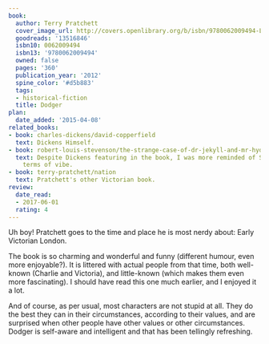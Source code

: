 ```yaml
---
book:
  author: Terry Pratchett
  cover_image_url: http://covers.openlibrary.org/b/isbn/9780062009494-L.jpg
  goodreads: '13516846'
  isbn10: 0062009494
  isbn13: '9780062009494'
  owned: false
  pages: '360'
  publication_year: '2012'
  spine_color: '#d5b883'
  tags:
  - historical-fiction
  title: Dodger
plan:
  date_added: '2015-04-08'
related_books:
- book: charles-dickens/david-copperfield
  text: Dickens Himself.
- book: robert-louis-stevenson/the-strange-case-of-dr-jekyll-and-mr-hyde
  text: Despite Dickens featuring in the book, I was more reminded of Stevenson in
    terms of vibe.
- book: terry-pratchett/nation
  text: Pratchett's other Victorian book.
review:
  date_read:
  - 2017-06-01
  rating: 4
---
```


Uh boy! Pratchett goes to the time and place he is most nerdy about: Early Victorian London.

The book is so charming and wonderful and funny (different humour, even more enjoyable?). It is littered with actual
people from that time, both well-known (Charlie and Victoria), and little-known (which makes them even more
fascinating). I should have read this one much earlier, and I enjoyed it a lot.

And of course, as per usual, most characters are not stupid at all. They do the best they can in their circumstances,
according to their values, and are surprised when other people have other values or other circumstances. Dodger is
self-aware and intelligent and that has been tellingly refreshing.
